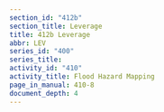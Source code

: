 ```yaml
---
section_id: "412b"
section_title: Leverage
title: 412b Leverage
abbr: LEV
series_id: "400"
series_title: 
activity_id: "410"
activity_title: Flood Hazard Mapping
page_in_manual: 410-8
document_depth: 4
---
```

